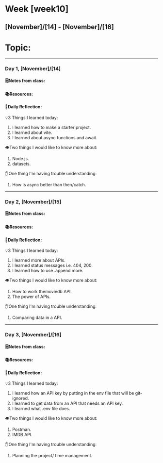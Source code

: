# Week [week10]
## [November]/[14] - [November]/[16]

# Topic:

___

### Day 1, [November]/[14]

#### 🗒️Notes from class:

#### 📚Resources:


#### 💭Daily Reflection:

💡3 Things I learned today:
1. I learned how to make a starter project.
2. I learned about vite.
3. I learned about async functions and await.

👁️Two things I would like to know more about:
1. Node.js.
2. datasets.

✋One thing I'm having trouble understanding:
1. How is async better than then/catch.


___

### Day 2, [November]/[15]

#### 🗒️Notes from class:

#### 📚Resources:


#### 💭Daily Reflection:

💡3 Things I learned today:
1. I learned more about APIs.
2. I learned status messages i.e. 404, 200.
3. I learned how to use .append more.

👁️Two things I would like to know more about:
1. How to work themoviedb API.
2. The power of APIs.

✋One thing I'm having trouble understanding:
1. Comparing data in a API.

___

### Day 3, [November]/[16]
#### 🗒️Notes from class:

#### 📚Resources:


#### 💭Daily Reflection:

💡3 Things I learned today:
1. I learned how an API key by putting in the env file that will be git-ignored.
2. I learned to get data from an API that needs an API key.
3. I learned what .env file does.

👁️Two things I would like to know more about:
1. Postman.
2. IMDB API.

✋One thing I'm having trouble understanding:
1. Planning the project/ time management.
 

